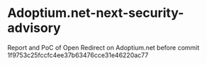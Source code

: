 # Adoptium.net-next-security-advisory
Report and PoC of Open Redirect on Adoptium.net before commit 1f9753c25fccfc4ee37b63476cce31e46220ac77
